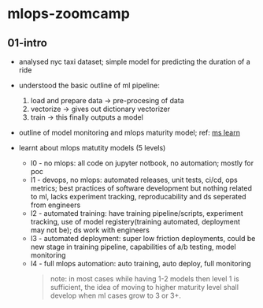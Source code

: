 # mlops-zoomcamp

## 01-intro

- analysed nyc taxi dataset; simple model for predicting the duration of a ride
- understood the basic outline of ml pipeline:
  1. load and prepare data -> pre-procesing of data
  2. vectorize -> gives out dictionary vectorizer
  3. train -> this finally outputs a model
- outline of model monitoring and mlops maturity model; ref: [ms learn](https://learn.microsoft.com/en-us/azure/architecture/ai-ml/guide/mlops-maturity-model)
- learnt about mlops matutity models (5 levels)

  - l0 - no mlops: all code on jupyter notbook, no automation; mostly for poc
  - l1 - devops, no mlops: automated releases, unit tests, ci/cd, ops metrics; best practices of software development but nothing related to ml, lacks experiment tracking, reproducability and ds seperated from engineers
  - l2 - automated training: have training pipeline/scripts, experiment tracking, use of model registery(training automated, deployment may not be); ds work with engineers
  - l3 - automated deployment: super low friction deployments, could be new stage in training pipeline, capabilities of a/b testing, model monitoring
  - l4 - full mlops automation: auto training, auto deploy, full monitoring
    > note: in most cases while having 1-2 models then level 1 is sufficient, the idea of moving to higher maturity level shall develop when ml cases grow to 3 or 3+.
